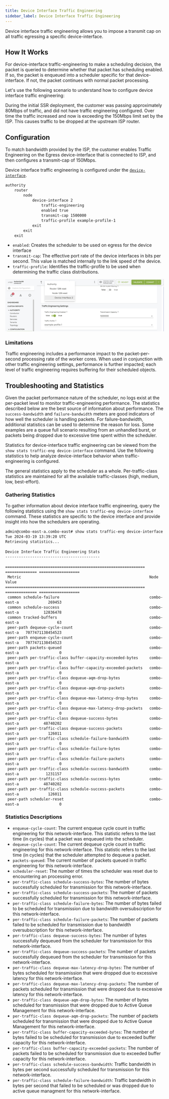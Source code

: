 ```yaml
---
title: Device Interface Traffic Engineering
sidebar_label: Device Interface Traffic Engineering
---
```


Device interface traffic engineering allows you to impose a transmit cap on all traffic egressing a specific device-interface. 

## How It Works

For device-interface traffic-engineering to make a scheduling decision, the packet is queried to determine whether that packet has scheduling enabled. If so, the packet is enqueued into a scheduler specific for that device-interface. If not, the packet continues with normal packet processing. 

Let's use the following scenario to understand how to configure device interface traffic engineering:

During the initial SSR deployment, the customer was passing approximately 80Mbps of traffic, and did not have traffic engineering configured. Over time the traffic increased and now is exceeding the 150Mbps limit set by the ISP. This causes traffic to be dropped at the upstream ISP router. 

## Configuration

To match bandwidth provided by the ISP, the customer enables Traffic Engineering on the Egress device-interface that is connected to ISP, and then configures a transmit-cap of 150Mbps.

Device interface traffic engineering is configured under the [`device-interface`](config_command_guide.md#configure-authority-router-node-device-interface-traffic-engineering).  

```
authority
    router
        node
            device-interface 2
                traffic-engineering             
                enabled true              
                transmit-cap 1500000              
                traffic-profile example-profile-1 
            exit
        exit         
    exit
```

- `enabled`: Creates the scheduler to be used on egress for the device interface
- `transmit-cap`: The effective port rate of the device interfaces in bits per second. This value is matched internally to the link speed of the device.
- `traffic-profile`: Identifies the traffic-profile to be used when determining the traffic class distributions.

![Traffic Engineering Settings](/img/config_dev_interface_te.png)


### Limitations

Traffic engineering includes a performance impact to the packet-per-second processing rate of the worker cores. When used in conjunction with other traffic engineering settings, performance is further impacted; each level of traffic engineering requires buffering for their scheduled objects. 

## Troubleshooting and Statistics

Given the packet performance nature of the scheduler, no logs exist at the per-packet level to monitor traffic-engineering performance. The statistics described below are the best source of information about performance. The `success-bandwidth` and `failure-bandwidth` meters are good indicators of how well the scheduler is handling packets. For failure-bandwidth, additional statistics can be used to determine the reason for loss. Some examples are a queue full scenario resulting from an unhandled burst, or packets being dropped due to excessive time spent within the scheduler. 

Statistics for device-interface traffic engineering can be viewed from the `show stats traffic-eng device-interface` command. Use the following statistics to help analyze device-interface behavior when traffic-engineering is configured. 

The general statistics apply to the scheduler as a whole. Per-traffic-class statistics are maintained for all the available traffic-classes (high, medium, low, best-effort). 

### Gathering Statistics

To gather information about device interface traffic engineering, query the following statistics using the `show stats traffic-eng device-interface` command. These statistics are specific to the device interface and provide insight into how the schedulers are operating. 

```
admin@combo-east-a.combo-east# show stats traffic-eng device-interface
Tue 2024-03-19 13:39:20 UTC
Retrieving statistics...

Device Interface Traffic Engineering Stats
------------------------------------------

============================================================== ============== ==================
 Metric                                                         Node                      Value
============================================================== ============== ==================
 common schedule-failure                                        combo-east-a             269453
 common schedule-success                                        combo-east-a           12836478
 common tracked-buffers                                         combo-east-a                 63
 peer-path dequeue-cycle-count                                  combo-east-a   7077471138454523
 peer-path enqueue-cycle-count                                  combo-east-a   7077471138454523
 peer-path packets-queued                                       combo-east-a                  0
 peer-path per-traffic-class buffer-capacity-exceeded-bytes     combo-east-a                  0
 peer-path per-traffic-class buffer-capacity-exceeded-packets   combo-east-a                  0
 peer-path per-traffic-class dequeue-aqm-drop-bytes             combo-east-a                  0
 peer-path per-traffic-class dequeue-aqm-drop-packets           combo-east-a                  0
 peer-path per-traffic-class dequeue-max-latency-drop-bytes     combo-east-a                  0
 peer-path per-traffic-class dequeue-max-latency-drop-packets   combo-east-a                  0
 peer-path per-traffic-class dequeue-success-bytes              combo-east-a           48740202
 peer-path per-traffic-class dequeue-success-packets            combo-east-a             126011
 peer-path per-traffic-class schedule-failure-bandwidth         combo-east-a                  0
 peer-path per-traffic-class schedule-failure-bytes             combo-east-a                  0
 peer-path per-traffic-class schedule-failure-packets           combo-east-a                  0
 peer-path per-traffic-class schedule-success-bandwidth         combo-east-a            1231157
 peer-path per-traffic-class schedule-success-bytes             combo-east-a           48740202
 peer-path per-traffic-class schedule-success-packets           combo-east-a             126011
 peer-path scheduler-reset                                      combo-east-a                  0
```

### Statistics Descriptions

- `enqueue-cycle-count`: The current enqueue cycle count in traffic engineering for this network-interface. This statistic refers to the last time (in cycles) that a packet was enqueued into the scheduler. 
- `dequeue-cycle-count`: The current dequeue cycle count in traffic engineering for this network-interface. This statistic refers to the last time (in cycles) that the scheduler attempted to dequeue a packet. 
- `packets-queued`: The current number of packets queued in traffic engineering for this network-interface. 
- `scheduler-reset`: The number of times the scheduler was reset due to encountering an processing error. 
- `per-traffic-class schedule-success-bytes`: The number of bytes successfully scheduled for transmission for this network-interface.  
- `per-traffic-class schedule-success-packets`: The number of packets successfully scheduled for transmission for this network-interface.  
- `per-traffic-class schedule-failure-bytes`: The number of bytes failed to be scheduled for transmission due to bandwidth oversubscription for this network-interface.
- `per-traffic-class schedule-failure-packets`: The number of packets failed to be scheduled for transmission due to bandwidth oversubscription for this network-interface.  
- `per-traffic-class dequeue-success-bytes`: The number of bytes successfully dequeued from the scheduler for transmission for this network-interface.  
- `per-traffic-class dequeue-success-packets`: The number of packets successfully dequeued from the scheduler for transmission for this network-interface.  
- `per-traffic-class dequeue-max-latency-drop-bytes`: The number of bytes scheduled for transmission that were dropped due to excessive latency for this network-interface. 
- `per-traffic-class dequeue-max-latency-drop-packets`: The number of packets scheduled for transmission that were dropped due to excessive latency for this network-interface. 
- `per-traffic-class dequeue-aqm-drop-bytes`: The number of bytes scheduled for transmission that were dropped due to Active Queue Management for this network-interface. 
- `per-traffic-class dequeue-aqm-drop-packets`: The number of packets scheduled for transmission that were dropped due to Active Queue Management for this network-interface. 
- `per-traffic-class buffer-capacity-exceeded-bytes`: The number of bytes failed to be scheduled for transmission due to exceeded buffer capacity for this network-interface. 
- `per-traffic-class buffer-capacity-exceeded-packets`: The number of packets failed to be scheduled for transmission due to exceeded buffer capacity for this network-interface. 
- `per-traffic-class schedule-success-bandwidth`: Traffic bandwidth in bytes per second successfully scheduled for transmission for this network-interface.  
- `per-traffic-class schedule-failure-bandwidth`: Traffic bandwidth in bytes per second that failed to be scheduled or was dropped due to active queue managment for this network-interface. 
